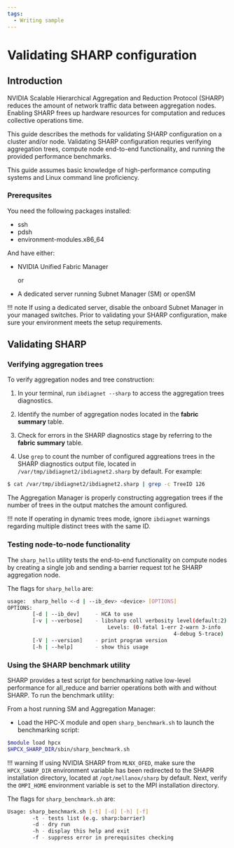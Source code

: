 ```yaml
---
tags:
  - Writing sample
---
```


# Validating SHARP configuration

## Introduction

NVIDIA Scalable Hierarchical Aggregation and Reduction Protocol (SHARP) reduces the amount of network traffic data between aggregation nodes. Enabling SHARP frees up hardware resources for computation and reduces collective operations time.

This guide describes the methods for validating SHARP configuration on a cluster and/or node. Validating SHARP configuration requries verifying aggregation trees, compute node end-to-end functionality, and running the provided performance benchmarks. 

This guide assumes basic knowledge of high-performance computing systems and Linux command line proficiency.

### Prerequsites

You need the following packages installed:

 * ssh
 * pdsh
 * environment-modules.x86_64

And have either:

* NVIDIA Unified Fabric Manager 

	or

* A dedicated server running Subnet Manager (SM) or openSM

!!! note
    If using a dedicated server, disable the onboard Subnet Manager in your managed switches. Prior to validating your SHARP configuration, make sure your environment meets the setup requirements.

## Validating SHARP

### Verifying aggregation trees

To verify aggregation nodes and tree construction: 

1. In your terminal, run `ibdiagnet --sharp` to access the aggregation trees diagnostics.

2. Identify the number of aggregation nodes located in the **fabric summary** table.

3. Check for errors in the SHARP diagnostics stage by referring to the **fabric summary** table.

4. Use `grep` to count the number of configured aggreations trees in the SHARP diagnostics output file, located in `/var/tmp/ibdiagnet2/ibdiagnet2.sharp` by default. For example:

```bash
$ cat /var/tmp/ibdiagnet2/ibdiagnet2.sharp | grep -c TreeID 126
```

The Aggregation Manager is properly constructing aggregation trees if the number of trees in the output matches the amount configured.  

!!! note
    If operating in dynamic trees mode, ignore `ibdiagnet` warnings regarding multiple distinct trees with the same ID.

### Testing node-to-node functionality

The `sharp_hello` utility tests the end-to-end functionality on compute nodes by creating a single job and sending a barrier request tot he SHARP aggregation node.

The flags for `sharp_hello` are:

```bash
usage:  sharp_hello <-d | --ib_dev> <device> [OPTIONS]
OPTIONS:
    	[-d | --ib_dev]  	- HCA to use
    	[-v | --verbose] 	- libsharp coll verbosity level(default:2)
                              	Levels: (0-fatal 1-err 2-warn 3-info
                                                     4-debug 5-trace)
    	[-V | --version] 	- print program version
    	[-h | --help]    	- show this usage
```

### Using the SHARP benchmark utility

SHARP provides a test script for benchmarking native low-level performance for all_reduce and barrier operations both with and without SHARP. To run the benchmark utility:

From a host running SM and Aggregation Manager:

* Load the HPC-X module and open `sharp_benchmark.sh` to launch the benchmarking script:

```bash
$module load hpcx
$HPCX_SHARP_DIR/sbin/sharp_benchmark.sh
```

!!! warning
    If using NVIDIA SHARP from `MLNX_OFED`, make sure the `HPCX_SHARP_DIR` environment variable has been redirected to the SHAPR installation directory, located at `/opt/mellanox/sharp` by default. Next, verify the `OMPI_HOME` environment variable is set to the MPI installation directory.

The flags for `sharp_benchmark.sh` are:

```bash
Usage: sharp_benchmark.sh [-t] [-d] [-h] [-f]
    	-t - tests list (e.g. sharp:barrier)
    	-d - dry run
    	-h - display this help and exit
    	-f - suppress error in prerequisites checking
```
